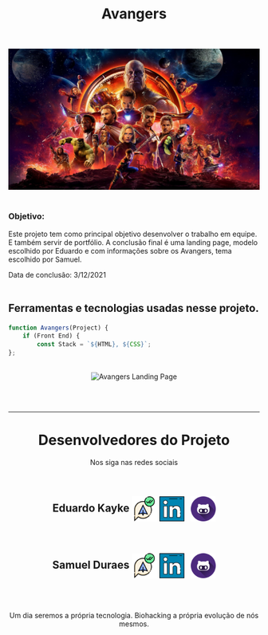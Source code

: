 <div>
    <h1 align='center'> Avangers </h1>
    <br><br>
    <img src="img/avangersreadme.jpg" alt="Avangers" width="800"></img>
    <br><br>
    <h3>Objetivo:</h3>
    <p>Este projeto tem como principal objetivo desenvolver o trabalho em equipe. E também servir de portfólio. A conclusão final é uma landing page, modelo escolhido por Eduardo e com informações sobre os Avangers, tema escolhido por Samuel.</p>
</div>

Data de conclusão: 3/12/2021<br><br>
## Ferramentas e tecnologias usadas nesse projeto.
 
```js
function Avangers(Project) {
    if (Front End) {
        const Stack = `${HTML}, ${CSS}`;
};
```
<br>

<div align="center">

<img src="#" alt="Avangers Landing Page" width="800"/>

</div>

<br><br>

---
<div>
    <h1 align="center">Desenvolvedores do Projeto</h1>
    <p align="center">Nos siga nas redes sociais</p>
    <br>
    <div>
        <div>
            <h2 align="center">Eduardo Kayke <a href="https://web.telegram.org/z/#-1582796052" target='_blank'><img align="center" src="img/telegram.png" target='_blank' alt="telegram" height="50" width="50" /></a> <a href="https://linkedin.com/in/eduardokaykedasilva" target="blank"><img align="center" src="img/linkedin.png" alt="Linkedin" height="50" width="50" /></a> 
            <a href="https://github.com/EduardoKayke" target="blank"><img align="center" src="img/github.png" alt="Github" height="50" width="50" style="margin-left: 8px"/></a></h2>
        </div>
        <br>
        <div>
            <h2 align="center">Samuel Duraes <a href="https://web.telegram.org/z/#-1582796052" target='_blank'><img align="center" src="img/telegram.png" target='_blank' alt="telegram" height="50" width="50" /></a> <a href="https://linkedin.com/in/eduardokaykedasilva" target="blank"><img align="center" src="img/linkedin.png" alt="Linkedin" height="50" width="50" /></a> 
            <a href="https://github.com/EduardoKayke" target="blank"><img align="center" src="img/github.png" alt="Github" height="50" width="50" style="margin-left: 8px"/></a></h2>
        </div>
    </div>
    <br><br>
    <p align="center">Um dia seremos a própria tecnologia. Biohacking a própria evolução de nós mesmos.</p>
</div>